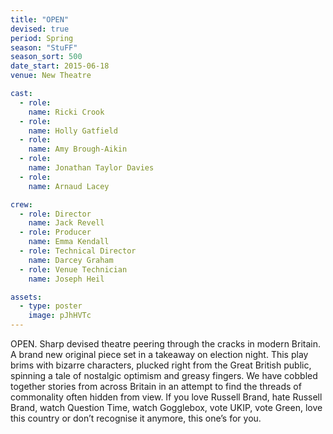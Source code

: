 ```yaml
---
title: "OPEN"
devised: true
period: Spring
season: "StuFF"
season_sort: 500
date_start: 2015-06-18
venue: New Theatre

cast:
  - role:
    name: Ricki Crook
  - role:
    name: Holly Gatfield
  - role:
    name: Amy Brough-Aikin
  - role:
    name: Jonathan Taylor Davies
  - role:
    name: Arnaud Lacey

crew:
  - role: Director
    name: Jack Revell
  - role: Producer
    name: Emma Kendall
  - role: Technical Director
    name: Darcey Graham
  - role: Venue Technician
    name: Joseph Heil

assets:
  - type: poster
    image: pJhHVTc
---
```


OPEN. Sharp devised theatre peering through the cracks in modern Britain. A brand new original piece set in a takeaway on election night. This play brims with bizarre characters, plucked right from the Great British public, spinning a tale of nostalgic optimism and greasy fingers. We have cobbled together stories from across Britain in an attempt to find the threads of commonality often hidden from view. If you love Russell Brand, hate Russell Brand, watch Question Time, watch Gogglebox, vote UKIP, vote Green, love this country or don’t recognise it anymore, this one’s for you.

